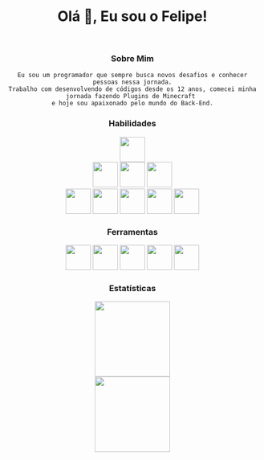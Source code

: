 <div align="center">
    
# Olá 👋, Eu sou o Felipe! <br><br>

### Sobre Mim
    Eu sou um programador que sempre busca novos desafios e conhecer pessoas nessa jornada.
    Trabalho com desenvolvendo de códigos desde os 12 anos, comecei minha jornada fazendo Plugins de Minecraft 
    e hoje sou apaixonado pelo mundo do Back-End.

### Habilidades
    
<img height="50em" src="https://img.icons8.com/?size=512&id=46630&format=png"/><br>
<img height="50em" src="https://img.icons8.com/?size=512&id=90519&format=png"/>
<img height="50em" src="https://img.icons8.com/?size=512&id=pHS3eRpynIRQ&format=png"/>
<img height="50em" src="https://img.icons8.com/?size=512&id=DakakaPez2uy&format=png"/><br>
<img height="50em" src="https://img.icons8.com/?size=512&id=74402&format=png"/>
<img height="50em" src="https://img.icons8.com/?size=512&id=TkG10j-DmXkU&format=png"/>
<img height="50em" src="https://img.icons8.com/?size=512&id=cvzmaEA4kC0o&format=png"/>
<img height="50em" src="https://uploads-ssl.webflow.com/62038ffc9cd2db4558e3c7b7/623b44a1913c46041e39c836_kafka.svg"/>
<img height="50em" src="https://img.icons8.com/?size=512&id=108784&format=png"/>

### Ferramentas

<img height="50em" src="https://img.icons8.com/?size=512&id=61466&format=png"/> 
<img height="50em" src="https://img.icons8.com/?size=512&id=9OGIyU8hrxW5&format=png"/>
<img height="50em" src="https://img.icons8.com/?size=512&id=20906&format=png"/>
<img height="50em" src="https://seeklogo.com/images/I/insomnia-logo-A35E09EB19-seeklogo.com.png"/>
<img height="50em" src="https://upload.wikimedia.org/wikipedia/commons/thumb/c/c9/DataGrip.svg/2048px-DataGrip.svg.png"/>
    
### Estatísticas 

<img height="150em" src="https://github-readme-stats-git-masterrstaa-rickstaa.vercel.app/api?username=FelipeRos19&show_icons=true&theme=codeSTACKr&include_all_commits=true&count_private=true"/><br>
<img height="150em" src="https://github-readme-stats-git-masterrstaa-rickstaa.vercel.app/api/top-langs/?username=FelipeRos19&layout=compact&langs_count=4&theme=codeSTACKr"/>

</div>

            




